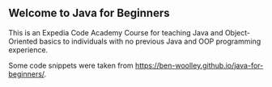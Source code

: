 ## Welcome to Java for Beginners
This is an Expedia Code Academy Course for teaching Java and Object-Oriented basics to individuals with no previous Java and OOP programming experience.

Some code snippets were taken from https://ben-woolley.github.io/java-for-beginners/.